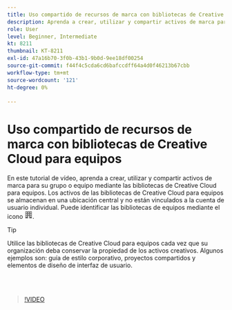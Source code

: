 ```yaml
---
title: Uso compartido de recursos de marca con bibliotecas de Creative Cloud para equipos
description: Aprenda a crear, utilizar y compartir activos de marca para su grupo o equipo mediante las bibliotecas de Creative Cloud para equipos
role: User
level: Beginner, Intermediate
kt: 8211
thumbnail: KT-8211
exl-id: 47a16b70-3f0b-43b1-9b0d-9ee18df00254
source-git-commit: f44f4c5cda6cd6bafccdff64a4d0f46213b67cbb
workflow-type: tm+mt
source-wordcount: '121'
ht-degree: 0%

---
```


# Uso compartido de recursos de marca con bibliotecas de Creative Cloud para equipos

En este tutorial de vídeo, aprenda a crear, utilizar y compartir activos de marca para su grupo o equipo mediante las bibliotecas de Creative Cloud para equipos. Los activos de las bibliotecas de Creative Cloud para equipos se almacenan en una ubicación central y no están vinculados a la cuenta de usuario individual. Puede identificar las bibliotecas de equipos mediante el icono ![crear imagen](assets/Smock_Building_18_N.png).

>[!TIP]
>
>Utilice las bibliotecas de Creative Cloud para equipos cada vez que su organización deba conservar la propiedad de los activos creativos. Algunos ejemplos son: guía de estilo corporativo, proyectos compartidos y elementos de diseño de interfaz de usuario.

<br> 

>[!VIDEO](https://video.tv.adobe.com/v/335333?hidetitle=true)

